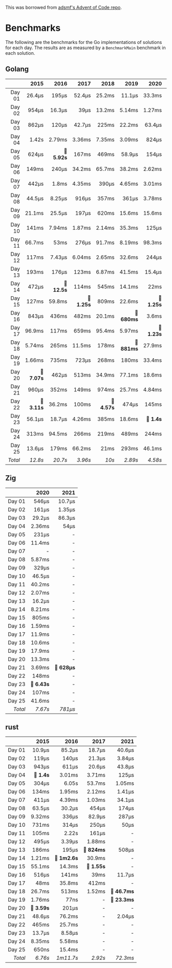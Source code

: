 This was borrowed from [adsmf's Advent of Code repo](https://github.com/adsmf/adventofcode/tree/master/benchmarks).

# Benchmarks
The following are the benchmarks for the Go implementations of solutions for each day. The results are as measured by a `BenchmarkMain` benchmark in each solution.

## Golang
 &nbsp;  | 2015 | 2016 | 2017 | 2018 | 2019 | 2020 | 2021
 ---:  | ---:  | ---:  | ---:  | ---:  | ---:  | ---:  | ---: 
Day 01 | 26.4µs | 195µs | 52.4µs | 25.2ms | 11.1µs | 33.3ms | 47µs
Day 02 | 954µs | 16.3µs | 39µs | 13.2ms | 5.14ms | 1.27ms | 1.96µs
Day 03 | 862µs | 120µs | 42.7µs | 225ms | 22.2ms | 63.4µs | 55.9µs
Day 04 | 1.42s | 2.79ms | 3.36ms | 7.35ms | 3.09ms | 824µs | 114µs
Day 05 | 624µs | **🔴 5.92s** | 167ms | 469ms | 58.9µs | 154µs | 1.6ms
Day 06 | 149ms | 240µs | 34.2ms | 65.7ms | 38.2ms | 2.62ms | 2.1µs
Day 07 | 442µs | 1.8ms | 4.35ms | 390µs | 4.65ms | 3.01ms | 109µs
Day 08 | 44.5µs | 8.25µs | 916µs | 357ms | 361µs | 3.78ms | 336µs
Day 09 | 21.1ms | 25.5µs | 197µs | 620ms | 15.6ms | 15.6ms | 1.1ms
Day 10 | 141ms | 7.94ms | 1.87ms | 2.14ms | 35.3ms | 125µs | 60.7µs
Day 11 | 66.7ms | 53ms | 276µs | 91.7ms | 8.19ms | 98.3ms | 837µs
Day 12 | 117ms | 7.43µs | 6.04ms | 2.65ms | 32.6ms | 244µs | 848µs
Day 13 | 193ms | 176µs | 123ms | 6.87ms | 41.5ms | 15.4µs | 413µs
Day 14 | 472µs | **🔴 12.5s** | 114ms | 545ms | 14.1ms | 22ms | 430µs
Day 15 | 127ms | 59.8ms | **🔴 1.25s** | 809ms | 22.6ms | **🔴 1.25s** | 324ms
Day 16 | 843µs | 436ms | 482ms | 20.1ms | **🔴 680ms** | 3.6ms | 30.6µs
Day 17 | 96.9ms | 117ms | 659ms | 95.4ms | 5.97ms | **🔴 1.23s** | 2.5ms
Day 18 | 5.74ms | 265ms | 11.5ms | 178ms | **🔴 881ms** | 27.9ms | 61.6ms
Day 19 | 1.66ms | 735ms | 723µs | 268ms | 180ms | 33.4ms | **🔴 1.24s**
Day 20 | **🔴 7.07s** | 462µs | 513ms | 34.9ms | 77.1ms | 18.6ms | 32ms
Day 21 | 960µs | 352ms | 149ms | 974ms | 25.7ms | 4.84ms | 2.73ms
Day 22 | **🔴 3.11s** | 36.2ms | 100ms | **🔴 4.57s** | 474µs | 145ms | 14.3ms
Day 23 | 56.1µs | 18.7µs | 4.26ms | 385ms | 18.6ms | **🔴 1.4s** | **🔴 581ms**
Day 24 | 313ms | 94.5ms | 266ms | 219ms | 489ms | 244ms | 5.31µs
Day 25 | 13.6µs | 179ms | 66.2ms | 21ms | 293ms | 46.1ms | 56.8ms
*Total* | *12.8s* | *20.7s* | *3.96s* | *10s* | *2.89s* | *4.58s* | *2.32s*


## Zig
 &nbsp;  | 2020 | 2021
 ---:  | ---:  | ---: 
Day 01 | 546µs | 10.7µs
Day 02 | 161µs | 1.35µs
Day 03 | 29.2µs | 86.3µs
Day 04 | 2.36ms | 54µs
Day 05 | 231µs | -
Day 06 | 11.4ms | -
Day 07 | - | -
Day 08 | 5.87ms | -
Day 09 | 329µs | -
Day 10 | 46.5µs | -
Day 11 | 40.2ms | -
Day 12 | 2.07ms | -
Day 13 | 16.2µs | -
Day 14 | 8.21ms | -
Day 15 | 805ms | -
Day 16 | 1.59ms | -
Day 17 | 11.9ms | -
Day 18 | 10.6ms | -
Day 19 | 17.9ms | -
Day 20 | 13.3ms | -
Day 21 | 3.69ms | **🔴 628µs**
Day 22 | 148ms | -
Day 23 | **🔴 6.43s** | -
Day 24 | 107ms | -
Day 25 | 41.6ms | -
*Total* | *7.67s* | *781µs*


## rust
 &nbsp;  | 2015 | 2016 | 2017 | 2021
 ---:  | ---:  | ---:  | ---:  | ---: 
Day 01 | 10.9µs | 85.2µs | 18.7µs | 40.6µs
Day 02 | 119µs | 140µs | 21.3µs | 3.84µs
Day 03 | 943µs | 611µs | 20.6µs | 43.8µs
Day 04 | **🔴 1.4s** | 3.01ms | 3.71ms | 125µs
Day 05 | 304µs | 6.05s | 53.7ms | 1.05ms
Day 06 | 134ms | 1.95ms | 2.12ms | 1.41µs
Day 07 | 411µs | 4.39ms | 1.03ms | 34.1µs
Day 08 | 63.5µs | 30.2µs | 454µs | 174µs
Day 09 | 9.32ms | 336µs | 82.9µs | 287µs
Day 10 | 731ms | 314µs | 250µs | 50µs
Day 11 | 105ms | 2.22s | 161µs | -
Day 12 | 495µs | 3.39µs | 1.88ms | -
Day 13 | 186ms | 195µs | **🔴 824ms** | 508µs
Day 14 | 1.21ms | **🔴 1m2.6s** | 30.9ms | -
Day 15 | 55.1ms | 14.3ms | **🔴 1.55s** | -
Day 16 | 516µs | 141ms | 39ms | 11.7µs
Day 17 | 48ms | 35.8ms | 412ms | -
Day 18 | 26.7ms | 513ms | 1.52ms | **🔴 46.7ms**
Day 19 | 1.76ms | 77ns | - | **🔴 23.3ms**
Day 20 | **🔴 3.59s** | 201µs | - | -
Day 21 | 48.6µs | 76.2ms | - | 2.04µs
Day 22 | 465ms | 25.7ms | - | -
Day 23 | 13.7µs | 8.58µs | - | -
Day 24 | 8.35ms | 5.58ms | - | -
Day 25 | 650ns | 15.4ms | - | -
*Total* | *6.76s* | *1m11.7s* | *2.92s* | *72.3ms*

